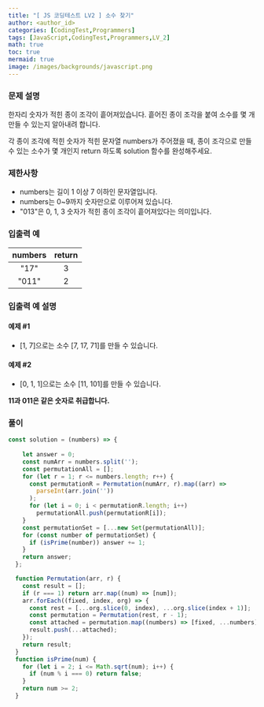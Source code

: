 ```yaml
---
title: "[ JS 코딩테스트 LV2 ] 소수 찾기"
author: <author_id>
categories: [CodingTest,Programmers]
tags: [JavaScript,CodingTest,Programmers,LV_2]
math: true
toc: true
mermaid: true
image: /images/backgrounds/javascript.png
---
```


### 문제 설명
한자리 숫자가 적힌 종이 조각이 흩어져있습니다. 흩어진 종이 조각을 붙여 소수를 몇 개 만들 수 있는지 알아내려 합니다.

각 종이 조각에 적힌 숫자가 적힌 문자열 numbers가 주어졌을 때, 종이 조각으로 만들 수 있는 소수가 몇 개인지 return 하도록 solution 함수를 완성해주세요.

### 제한사항
+ numbers는 길이 1 이상 7 이하인 문자열입니다.
+ numbers는 0~9까지 숫자만으로 이루어져 있습니다.
+ "013"은 0, 1, 3 숫자가 적힌 종이 조각이 흩어져있다는 의미입니다.

### 입출력 예

|numbers	| return  |
|:--:|:-------:|
|"17"	|    3    |
|"011"	|    2    |

### 입출력 예 설명

#### 예제 #1
+ [1, 7]으로는 소수 [7, 17, 71]를 만들 수 있습니다.

#### 예제 #2
+ [0, 1, 1]으로는 소수 [11, 101]를 만들 수 있습니다.

**11과 011은 같은 숫자로 취급합니다.**

### 풀이

```javascript
const solution = (numbers) => {
    
    let answer = 0;
    const numArr = numbers.split('');
    const permutationAll = [];
    for (let r = 1; r <= numbers.length; r++) {
      const permutationR = Permutation(numArr, r).map((arr) =>
        parseInt(arr.join(''))
      );
      for (let i = 0; i < permutationR.length; i++)
        permutationAll.push(permutationR[i]);
    }
    const permutationSet = [...new Set(permutationAll)];
    for (const number of permutationSet) {
      if (isPrime(number)) answer += 1;
    }
    return answer;
  };

  function Permutation(arr, r) {
    const result = [];
    if (r === 1) return arr.map((num) => [num]);
    arr.forEach((fixed, index, org) => {
      const rest = [...org.slice(0, index), ...org.slice(index + 1)];
      const permutation = Permutation(rest, r - 1);
      const attached = permutation.map((numbers) => [fixed, ...numbers]);
      result.push(...attached);
    });
    return result;
  }
  function isPrime(num) {
    for (let i = 2; i <= Math.sqrt(num); i++) {
      if (num % i === 0) return false;
    }
    return num >= 2;
  }
```

